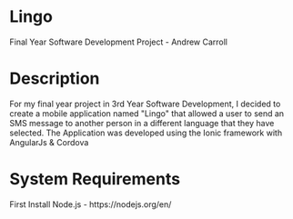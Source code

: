 # Lingo
Final Year Software Development Project - Andrew Carroll 
<h1> Description </h1>
 <p> For my final year project in 3rd Year Software Development, I decided to create a mobile application named "Lingo" that allowed a user to send an SMS message to another person in a different language that they have selected. The Application was developed using the Ionic framework  with AngularJs & Cordova </p>
<h1> System Requirements </h1>
              First Install Node.js - https://nodejs.org/en/
   
